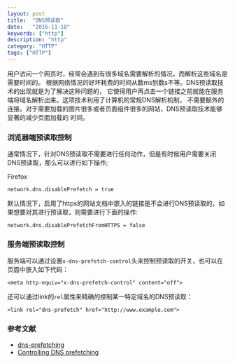 ```yaml
---
layout: post
title:  "DNS预读取"
date:   "2016-11-18"
keywords: ["http"]
description: "http"
category: "HTTP"
tags: ["HTTP"]
---
```

用户访问一个网页时，经常会遇到有很多域名需要解析的情况，而解析这些域名是需要时间的。
根据网络情况的好坏耗费的时间从数ms到数s不等。DNS预读取技术的出现就是为了解决这种问题的，
它使得用户再点击一个链接之前就能在服务端将域名解析出来。这项技术利用了计算机的常规DNS解析机制，
不需要额外的连接。对于需要加载的图片很多或者页面组件很多的网站，DNS预读取技术能够显著的减少页面加载的
时间。

###  浏览器端预读取控制

通常情况下，针对DNS预读取不需要进行任何动作，但是有时候用户需要关闭DNS预读取，那么可以进行如下操作;

Firefox

```
network.dns.disablePrefetch = true
```
默认情况下，启用了https的网站文档中嵌入的链接是不会进行DNS预读取的，如果想要对其进行预读取，则需要进行下面的操作:

```
network.dns.disablePrefetchFromHTTPS = false
```

### 服务端预读取控制

服务端可以通过设置`x-dns-prefetch-control`头来控制预读取的开关，也可以在页面中嵌入如下代码：

```
<meta http-equiv="x-dns-prefetch-control" content="off">

```

还可以通过link的`rel`属性来精确的控制某一特定域名的DNS预读取：

```
<link rel="dns-prefetch" href="http://www.example.com">
```

### 参考文献

- [dns-prefetching](http://dev.chromium.org/developers/design-documents/dns-prefetching)
- [Controlling DNS prefetching](https://developer.mozilla.org/zh-CN/docs/Controlling_DNS_prefetching)
